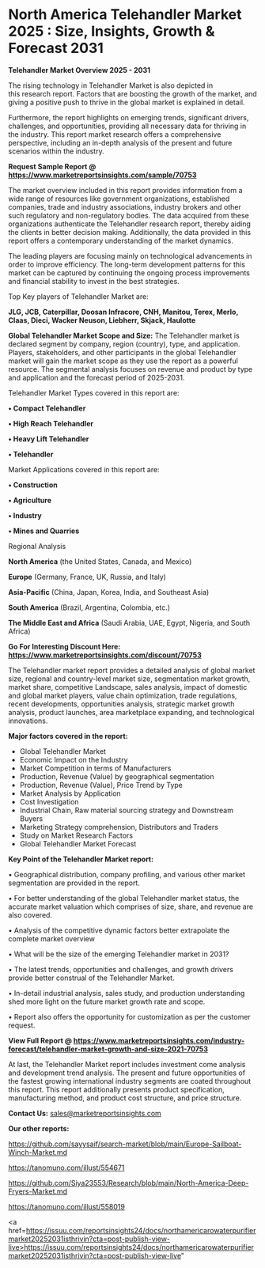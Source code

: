 # North America Telehandler Market 2025 : Size, Insights, Growth & Forecast 2031

<Strong> Telehandler Market Overview 2025 - 2031</strong>

The rising technology in Telehandler Market is also depicted in this research report. Factors that are boosting the growth of the market, and giving a positive push to thrive in the global market is explained in detail.

Furthermore, the report highlights on emerging trends, significant drivers, challenges, and opportunities, providing all necessary data for thriving in the industry. This report market research offers a comprehensive perspective, including an in-depth analysis of the present and future scenarios within the industry.

<strong>Request Sample Report @ <a href=https://www.marketreportsinsights.com/sample/70753>https://www.marketreportsinsights.com/sample/70753</a></strong>

The market overview included in this report provides information from a wide range of resources like government organizations, established companies, trade and industry associations, industry brokers and other such regulatory and non-regulatory bodies. The data acquired from these organizations authenticate the Telehandler research report, thereby aiding the clients in better decision making. Additionally, the data provided in this report offers a contemporary understanding of the market dynamics.

The leading players are focusing mainly on technological advancements in order to improve efficiency. The long-term development patterns for this market can be captured by continuing the ongoing process improvements and financial stability to invest in the best strategies.

Top Key players of Telehandler Market are:

<strong>JLG, JCB, Caterpillar, Doosan Infracore, CNH, Manitou, Terex, Merlo, Claas, Dieci, Wacker Neuson, Liebherr, Skjack, Haulotte</strong>

<strong><b>Global Telehandler Market Scope and Size:</b></strong>
The Telehandler market is declared segment by company, region (country), type, and application. Players, stakeholders, and other participants in the global Telehandler market will gain the market scope as they use the report as a powerful resource. The segmental analysis focuses on revenue and product by type and application and the forecast period of 2025-2031.

Telehandler Market Types covered in this report are:

<strong>• Compact Telehandler

• High Reach Telehandler

• Heavy Lift Telehandler

• Telehandler</strong>

Market Applications covered in this report are:

<strong>• Construction

• Agriculture

• Industry

• Mines and Quarries</strong> 

Regional Analysis

<strong>North America</strong> (the United States, Canada, and Mexico)

<strong>Europe</strong> (Germany, France, UK, Russia, and Italy)

<strong>Asia-Pacific</strong> (China, Japan, Korea, India, and Southeast Asia)

<strong>South America</strong> (Brazil, Argentina, Colombia, etc.)

<strong>The Middle East and Africa</strong> (Saudi Arabia, UAE, Egypt, Nigeria, and South Africa)

<strong>Go For Interesting Discount Here: <a href=https://www.marketreportsinsights.com/discount/70753>https://www.marketreportsinsights.com/discount/70753</a></strong>

The Telehandler market report provides a detailed analysis of global market size, regional and country-level market size, segmentation market growth, market share, competitive Landscape, sales analysis, impact of domestic and global market players, value chain optimization, trade regulations, recent developments, opportunities analysis, strategic market growth analysis, product launches, area marketplace expanding, and technological innovations.

<strong><b>Major factors covered in the report:</b></strong>
<ul>
  <li>Global Telehandler Market </li>
  <li>Economic Impact on the Industry</li>
  <li>Market Competition in terms of Manufacturers</li>
  <li>Production, Revenue (Value) by geographical segmentation</li>
  <li>Production, Revenue (Value), Price Trend by Type</li>
  <li>Market Analysis by Application</li>
  <li>Cost Investigation</li>
  <li>Industrial Chain, Raw material sourcing strategy and Downstream Buyers</li>
  <li>Marketing Strategy comprehension, Distributors and Traders</li>
  <li>Study on Market Research Factors</li>
  <li>Global Telehandler Market Forecast</li>
</ul>

<strong><b>Key Point of the Telehandler Market report:</b></strong>

• Geographical distribution, company profiling, and various other market segmentation are provided in the report.

• For better understanding of the global Telehandler market status, the accurate market valuation which comprises of size, share, and revenue are also covered.

• Analysis of the competitive dynamic factors better extrapolate the complete market overview

• What will be the size of the emerging Telehandler market in 2031?

• The latest trends, opportunities and challenges, and growth drivers provide better construal of the Telehandler Market.

• In-detail industrial analysis, sales study, and production understanding shed more light on the future market growth rate and scope.

• Report also offers the opportunity for customization as per the customer request.

<strong><b>View Full Report @ <a href=https://www.marketreportsinsights.com/industry-forecast/telehandler-market-growth-and-size-2021-70753>https://www.marketreportsinsights.com/industry-forecast/telehandler-market-growth-and-size-2021-70753</a></b></strong>


At last, the Telehandler Market report includes investment come analysis and development trend analysis. The present and future opportunities of the fastest growing international industry segments are coated throughout this report. This report additionally presents product specification, manufacturing method, and product cost structure, and price structure.

<strong>Contact Us:</strong>
sales@marketreportsinsights.com

<strong>Our other reports:</strong>

<a href=https://github.com/sayysaif/search-market/blob/main/Europe-Sailboat-Winch-Market.md>https://github.com/sayysaif/search-market/blob/main/Europe-Sailboat-Winch-Market.md</a>

<a href=https://tanomuno.com/illust/554671>https://tanomuno.com/illust/554671</a>

<a href=https://github.com/Siya23553/Research/blob/main/North-America-Deep-Fryers-Market.md>https://github.com/Siya23553/Research/blob/main/North-America-Deep-Fryers-Market.md</a>

<a href=https://tanomuno.com/illust/558019>https://tanomuno.com/illust/558019</a>

<a href=https://issuu.com/reportsinsights24/docs/northamericarowaterpurifiermarket20252031isthrivin?cta=post-publish-view-live>https://issuu.com/reportsinsights24/docs/northamericarowaterpurifiermarket20252031isthrivin?cta=post-publish-view-live</a>"
